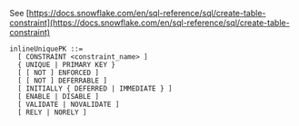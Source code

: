 See [https://docs.snowflake.com/en/sql-reference/sql/create-table-constraint](https://docs.snowflake.com/en/sql-reference/sql/create-table-constraint)
```
inlineUniquePK ::=
  [ CONSTRAINT <constraint_name> ]
  { UNIQUE | PRIMARY KEY }
  [ [ NOT ] ENFORCED ]
  [ [ NOT ] DEFERRABLE ]
  [ INITIALLY { DEFERRED | IMMEDIATE } ]
  [ ENABLE | DISABLE ]
  [ VALIDATE | NOVALIDATE ]
  [ RELY | NORELY ]
```
